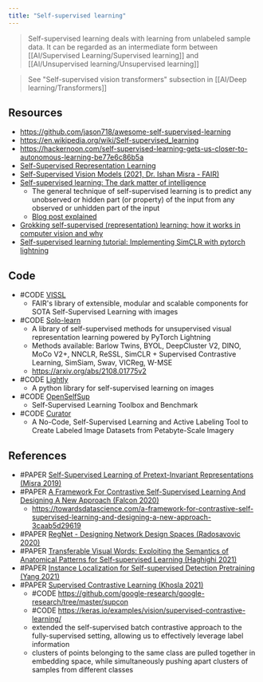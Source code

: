 ```yaml
---
title: "Self-supervised learning"
---
```


> Self-supervised learning deals with learning from unlabeled sample data. It can be regarded as an intermediate form between [[AI/Supervised Learning/Supervised learning]] and [[AI/Unsupervised learning/Unsupervised learning]]

> See "Self-supervised vision transformers" subsection in [[AI/Deep learning/Transformers]]

## Resources
- https://github.com/jason718/awesome-self-supervised-learning
- https://en.wikipedia.org/wiki/Self-supervised_learning
- https://hackernoon.com/self-supervised-learning-gets-us-closer-to-autonomous-learning-be77e6c86b5a
- [Self-Supervised Representation Learning](https://lilianweng.github.io/lil-log/2019/11/10/self-supervised-learning.html)
- [Self-Supervised Vision Models (2021, Dr. Ishan Misra - FAIR)](https://www.youtube.com/watch?v=EXJmodhu4_4)
- [Self-supervised learning: The dark matter of intelligence](https://ai.facebook.com/blog/self-supervised-learning-the-dark-matter-of-intelligence/)
	- The general technique of self-supervised learning is to predict any unobserved or hidden part (or property) of the input from any observed or unhidden part of the input
	- [Blog post explained](https://www.youtube.com/watch?v=Ag1bw8MfHGQ&t=6s)
- [Grokking self-supervised (representation) learning: how it works in computer vision and why](https://theaisummer.com/self-supervised-representation-learning-computer-vision/)
- [Self-supervised learning tutorial: Implementing SimCLR with pytorch lightning](https://theaisummer.com/simclr/)
	
 
## Code
- #CODE [VISSL](https://github.com/facebookresearch/vissl)
	- FAIR's library of extensible, modular and scalable components for SOTA Self-Supervised Learning with images
- #CODE [Solo-learn](https://github.com/vturrisi/solo-learn)
	- A library of self-supervised methods for unsupervised visual representation learning powered by PyTorch Lightning
	- Methods available: Barlow Twins, BYOL, DeepCluster V2, DINO, MoCo V2+, NNCLR, ReSSL, SimCLR + Supervised Contrastive Learning, SimSiam, Swav, VICReg, W-MSE
	- https://arxiv.org/abs/2108.01775v2
- #CODE [Lightly](https://github.com/lightly-ai/lightly)
	- A python library for self-supervised learning on images
- #CODE [OpenSelfSup](https://github.com/open-mmlab/OpenSelfSup)
	- Self-Supervised Learning Toolbox and Benchmark
- #CODE [Curator](https://github.com/spaceml-org/Self-Supervised-Learner)
	- A No-Code, Self-Supervised Learning and Active Labeling Tool to Create Labeled Image Datasets from Petabyte-Scale Imagery


## References
- #PAPER [Self-Supervised Learning of Pretext-Invariant Representations (Misra 2019)](https://arxiv.org/abs/1912.01991)
- #PAPER [A Framework For Contrastive Self-Supervised Learning And Designing A New Approach (Falcon 2020)](https://arxiv.org/abs/2009.00104)
	- https://towardsdatascience.com/a-framework-for-contrastive-self-supervised-learning-and-designing-a-new-approach-3caab5d29619
- #PAPER [RegNet - Designing Network Design Spaces (Radosavovic 2020)](https://arxiv.org/abs/2003.13678v1)
- #PAPER [Transferable Visual Words: Exploiting the Semantics of Anatomical Patterns for Self-supervised Learning (Haghighi 2021)](https://arxiv.org/abs/2102.10680)
- #PAPER [Instance Localization for Self-supervised Detection Pretraining (Yang 2021)](https://arxiv.org/abs/2102.08318)
- #PAPER [Supervised Contrastive Learning (Khosla 2021)](https://arxiv.org/abs/2004.11362)
	- #CODE https://github.com/google-research/google-research/tree/master/supcon
	- #CODE https://keras.io/examples/vision/supervised-contrastive-learning/
	- extended the self-supervised batch contrastive approach to the fully-supervised setting, allowing us to effectively leverage label information
	- clusters of points belonging to the same class are pulled together in embedding space, while simultaneously pushing apart clusters of samples from different classes
